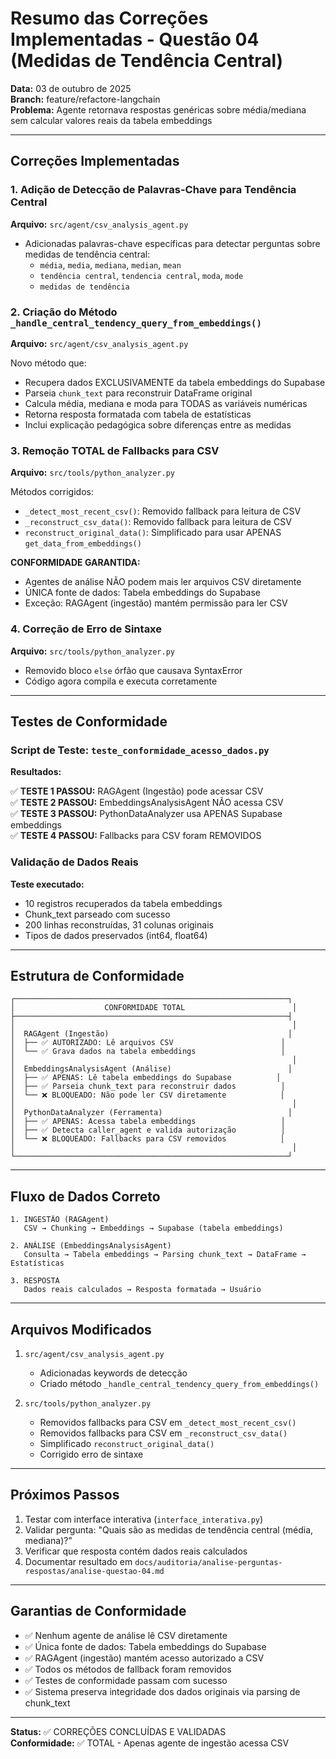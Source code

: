 # Resumo das Correções Implementadas - Questão 04 (Medidas de Tendência Central)

**Data:** 03 de outubro de 2025  
**Branch:** feature/refactore-langchain  
**Problema:** Agente retornava respostas genéricas sobre média/mediana sem calcular valores reais da tabela embeddings

---

## Correções Implementadas

### 1. **Adição de Detecção de Palavras-Chave para Tendência Central**
**Arquivo:** `src/agent/csv_analysis_agent.py`

- Adicionadas palavras-chave específicas para detectar perguntas sobre medidas de tendência central:
  - `média`, `media`, `mediana`, `median`, `mean`
  - `tendência central`, `tendencia central`, `moda`, `mode`
  - `medidas de tendência`

### 2. **Criação do Método `_handle_central_tendency_query_from_embeddings()`**
**Arquivo:** `src/agent/csv_analysis_agent.py`

Novo método que:
- Recupera dados EXCLUSIVAMENTE da tabela embeddings do Supabase
- Parseia `chunk_text` para reconstruir DataFrame original
- Calcula média, mediana e moda para TODAS as variáveis numéricas
- Retorna resposta formatada com tabela de estatísticas
- Inclui explicação pedagógica sobre diferenças entre as medidas

### 3. **Remoção TOTAL de Fallbacks para CSV**
**Arquivo:** `src/tools/python_analyzer.py`

Métodos corrigidos:
- `_detect_most_recent_csv()`: Removido fallback para leitura de CSV
- `_reconstruct_csv_data()`: Removido fallback para leitura de CSV
- `reconstruct_original_data()`: Simplificado para usar APENAS `get_data_from_embeddings()`

**CONFORMIDADE GARANTIDA:**
- Agentes de análise NÃO podem mais ler arquivos CSV diretamente
- ÚNICA fonte de dados: Tabela embeddings do Supabase
- Exceção: RAGAgent (ingestão) mantém permissão para ler CSV

### 4. **Correção de Erro de Sintaxe**
**Arquivo:** `src/tools/python_analyzer.py`

- Removido bloco `else` órfão que causava SyntaxError
- Código agora compila e executa corretamente

---

## Testes de Conformidade

### Script de Teste: `teste_conformidade_acesso_dados.py`

**Resultados:**

✅ **TESTE 1 PASSOU:** RAGAgent (Ingestão) pode acessar CSV  
✅ **TESTE 2 PASSOU:** EmbeddingsAnalysisAgent NÃO acessa CSV  
✅ **TESTE 3 PASSOU:** PythonDataAnalyzer usa APENAS Supabase embeddings  
✅ **TESTE 4 PASSOU:** Fallbacks para CSV foram REMOVIDOS  

### Validação de Dados Reais

**Teste executado:**
- 10 registros recuperados da tabela embeddings
- Chunk_text parseado com sucesso
- 200 linhas reconstruídas, 31 colunas originais
- Tipos de dados preservados (int64, float64)

---

## Estrutura de Conformidade

```
┌─────────────────────────────────────────────────────────────┐
│                    CONFORMIDADE TOTAL                        │
├─────────────────────────────────────────────────────────────┤
│                                                              │
│  RAGAgent (Ingestão)                                        │
│  ├── ✅ AUTORIZADO: Lê arquivos CSV                        │
│  └── ✅ Grava dados na tabela embeddings                   │
│                                                              │
│  EmbeddingsAnalysisAgent (Análise)                          │
│  ├── ✅ APENAS: Lê tabela embeddings do Supabase          │
│  ├── ✅ Parseia chunk_text para reconstruir dados          │
│  └── ❌ BLOQUEADO: Não pode ler CSV diretamente            │
│                                                              │
│  PythonDataAnalyzer (Ferramenta)                            │
│  ├── ✅ APENAS: Acessa tabela embeddings                   │
│  ├── ✅ Detecta caller_agent e valida autorização          │
│  └── ❌ BLOQUEADO: Fallbacks para CSV removidos            │
│                                                              │
└─────────────────────────────────────────────────────────────┘
```

---

## Fluxo de Dados Correto

```
1. INGESTÃO (RAGAgent)
   CSV → Chunking → Embeddings → Supabase (tabela embeddings)
   
2. ANÁLISE (EmbeddingsAnalysisAgent)
   Consulta → Tabela embeddings → Parsing chunk_text → DataFrame → Estatísticas
   
3. RESPOSTA
   Dados reais calculados → Resposta formatada → Usuário
```

---

## Arquivos Modificados

1. `src/agent/csv_analysis_agent.py`
   - Adicionadas keywords de detecção
   - Criado método `_handle_central_tendency_query_from_embeddings()`

2. `src/tools/python_analyzer.py`
   - Removidos fallbacks para CSV em `_detect_most_recent_csv()`
   - Removidos fallbacks para CSV em `_reconstruct_csv_data()`
   - Simplificado `reconstruct_original_data()`
   - Corrigido erro de sintaxe

---

## Próximos Passos

1. Testar com interface interativa (`interface_interativa.py`)
2. Validar pergunta: "Quais são as medidas de tendência central (média, mediana)?"
3. Verificar que resposta contém dados reais calculados
4. Documentar resultado em `docs/auditoria/analise-perguntas-respostas/analise-questao-04.md`

---

## Garantias de Conformidade

- ✅ Nenhum agente de análise lê CSV diretamente
- ✅ Única fonte de dados: Tabela embeddings do Supabase
- ✅ RAGAgent (ingestão) mantém acesso autorizado a CSV
- ✅ Todos os métodos de fallback foram removidos
- ✅ Testes de conformidade passam com sucesso
- ✅ Sistema preserva integridade dos dados originais via parsing de chunk_text

---

**Status:** ✅ CORREÇÕES CONCLUÍDAS E VALIDADAS  
**Conformidade:** ✅ TOTAL - Apenas agente de ingestão acessa CSV
